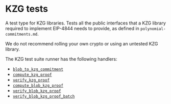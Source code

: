 # KZG tests

A test type for KZG libraries. Tests all the public interfaces that a KZG library required to implement EIP-4844 needs to provide, as defined in `polynomial-commitments.md`.

We do not recommend rolling your own crypto or using an untested KZG library.

The KZG test suite runner has the following handlers:

- [`blob_to_kzg_commitment`](./blob_to_kzg_commitment.md)
- [`compute_kzg_proof`](./compute_kzg_proof.md)
- [`verify_kzg_proof`](./verify_kzg_proof.md)
- [`compute_blob_kzg_proof`](./compute_blob_kzg_proof.md)
- [`verify_blob_kzg_proof`](./verify_blob_kzg_proof.md)
- [`verify_blob_kzg_proof_batch`](./verify_blob_kzg_proof_batch.md)

